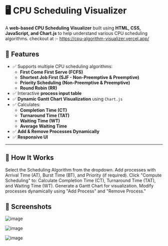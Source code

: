 # 🖥️ CPU Scheduling Visualizer


A **web-based CPU Scheduling Visualizer** built using **HTML, CSS, JavaScript, and Chart.js** to help understand various CPU scheduling algorithms.
checkout at :- https://cpu-algorithm-visualizer.vercel.app/

## 🎯 Features
- ✅ Supports multiple CPU scheduling algorithms:
  - **First Come First Serve (FCFS)**
  - **Shortest Job First (SJF - Non-Preemptive & Preemptive)**
  - **Priority Scheduling (Non-Preemptive & Preemptive)**
  - **Round Robin (RR)**
- ✅ Interactive **process input table**
- ✅ **Dynamic Gantt Chart Visualization** using `Chart.js`
- ✅ Calculates:
  - **Completion Time (CT)**
  - **Turnaround Time (TAT)**
  - **Waiting Time (WT)**
  - **Average Waiting Time**
- ✅ **Add & Remove Processes Dynamically**
- ✅ **Responsive UI**

---
## 📌 How It Works
Select the Scheduling Algorithm from the dropdown.
Add processes with Arrival Time (AT), Burst Time (BT), and Priority (if required).
Click "Compute Scheduling" to:
Calculate Completion Time (CT), Turnaround Time (TAT), and Waiting Time (WT).
Generate a Gantt Chart for visualization.
Modify processes dynamically using "Add Process" and "Remove Process."

## 📸 Screenshots
![image](https://github.com/user-attachments/assets/bf9815ca-e4aa-413e-a028-0969ea8ab97f)


![image](https://github.com/user-attachments/assets/b5aa1210-bcd5-47cb-9ce0-3e5534f8f994)

![image](![image](https://github.com/user-attachments/assets/d70f09c1-268b-45d9-9b36-c5d3f7f2c12e)
)



